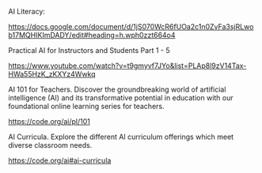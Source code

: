 AI Literacy:

https://docs.google.com/document/d/1jS070WcR6fUOa2c1n0ZvFa3sjRLwob17MQHIKImDADY/edit#heading=h.wph0zzt664o4

Practical AI for Instructors and Students Part 1 - 5

https://www.youtube.com/watch?v=t9gmyvf7JYo&list=PLAp8l9zV14Tax-HWa55HzK_zKXYz4Wwkq

AI 101 for Teachers. Discover the groundbreaking world of artificial intelligence (AI) and its transformative potential in education with our foundational online learning series for teachers.

https://code.org/ai/pl/101

AI Curricula. Explore the different AI curriculum offerings which meet diverse classroom needs.

https://code.org/ai#ai-curricula
